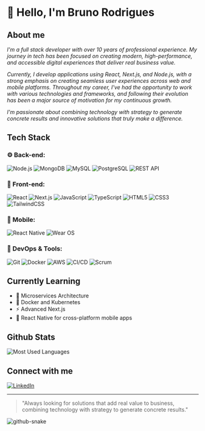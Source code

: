 # 👋 Hello, I'm **Bruno Rodrigues**  

## **About me**
*I'm a full stack developer with over 10 years of professional experience. My journey in tech has been focused on creating modern, high-performance, and accessible digital experiences that deliver real business value.*

*Currently, I develop applications using React, Next.js, and Node.js, with a strong emphasis on creating seamless user experiences across web and mobile platforms. Throughout my career, I've had the opportunity to work with various technologies and frameworks, and following their evolution has been a major source of motivation for my continuous growth.*

*I'm passionate about combining technology with strategy to generate concrete results and innovative solutions that truly make a difference.*

## **Tech Stack**

### **⚙️ Back-end:**
![Node.js](https://img.shields.io/badge/Node.js-339933?style=flat&logo=nodedotjs&logoColor=white)
![MongoDB](https://img.shields.io/badge/MongoDB-47A248?style=flat&logo=mongodb&logoColor=white)
![MySQL](https://img.shields.io/badge/MySQL-4479A1?style=flat&logo=mysql&logoColor=white)
![PostgreSQL](https://img.shields.io/badge/PostgreSQL-336791?style=flat&logo=postgresql&logoColor=white)
![REST API](https://img.shields.io/badge/API-RESTful-blue?style=flat)

### **🎨 Front-end:**
![React](https://img.shields.io/badge/React-61DAFB?style=flat&logo=react&logoColor=black)
![Next.js](https://img.shields.io/badge/Next.js-000000?style=flat&logo=nextdotjs&logoColor=white)
![JavaScript](https://img.shields.io/badge/JavaScript-F7DF1E?style=flat&logo=javascript&logoColor=black)
![TypeScript](https://img.shields.io/badge/TypeScript-007ACC?style=flat&logo=typescript&logoColor=white)
![HTML5](https://img.shields.io/badge/HTML5-E34F26?style=flat&logo=html5&logoColor=white)
![CSS3](https://img.shields.io/badge/CSS3-1572B6?style=flat&logo=css3&logoColor=white)
![TailwindCSS](https://img.shields.io/badge/Tailwind_CSS-38B2AC?style=flat&logo=tailwind-css&logoColor=white)

### **📱 Mobile:**
![React Native](https://img.shields.io/badge/React_Native-61DAFB?style=flat&logo=react&logoColor=black)
![Wear OS](https://img.shields.io/badge/Wear%20OS-4285F4?style=flat&logo=wear-os&logoColor=white)

### **🚧 DevOps & Tools:**
![Git](https://img.shields.io/badge/Git-F05032?style=flat&logo=git&logoColor=white)
![Docker](https://img.shields.io/badge/Docker-2496ED?style=flat&logo=docker&logoColor=white)
![AWS](https://img.shields.io/badge/AWS-232F3E?style=flat&logo=amazon-aws&logoColor=white)
![CI/CD](https://img.shields.io/badge/CI/CD-blue?style=flat)
![Scrum](https://img.shields.io/badge/Scrum-6DB33F?style=flat&logo=scrumalliance&logoColor=white)

## **Currently Learning**
- 🧱 Microservices Architecture
- 🐳 Docker and Kubernetes
- ⚡ Advanced Next.js
- 📱 React Native for cross-platform mobile apps

## **Github Stats**
![Most Used Languages](https://github-readme-stats.vercel.app/api/top-langs/?username=brodrigues1990&layout=compact&theme=dark&hide_border=true)

## **Connect with me**
[![LinkedIn](https://img.shields.io/badge/LinkedIn-0077B5?style=for-the-badge&logo=linkedin&logoColor=white)](https://www.linkedin.com/in/bruno-rodrigues-53099a1a3/)
<!-- [![GitHub](https://img.shields.io/badge/GitHub-100000?style=for-the-badge&logo=github&logoColor=white)](https://github.com/brodrigues1990) -->

---

> "Always looking for solutions that add real value to business, combining technology with strategy to generate concrete results."


<picture>
  <source media="(prefers-color-scheme: dark)" srcset="github-snake-dark.svg" />
  <source media="(prefers-color-scheme: light)" srcset="github-snake.svg" />
  <img alt="github-snake" src="github-snake.svg" />
</picture> 